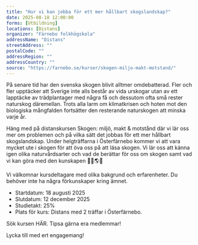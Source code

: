 ```yaml
---
title: "Hur vi kan jobba för ett mer hållbart skogslandskap?"
date: 2025-08-18 12:00:00
forms: [Utbildning]
locations: [Distans]
organizer: "Färnebo folkhögskola"
addressName: "Distans"
streetAddress: ""
postalCode: ""
addressRegion: ""
addressCountry: ""
source: "https://farnebo.se/kurser/skogen-miljo-makt-motstand/"
---
```

På senare tid har den svenska skogen blivit alltmer omdebatterad. Fler och fler upptäcker att Sverige inte alls består av vida urskogar utan av ett lapptäcke av trädplantager med några få och dessutom ofta små rester naturskog däremellan. Trots alla larm om klimatkrisen och hoten mot den biologiska mångfalden fortsätter den resterande naturskogen att minska varje år. 

Häng med på distanskursen Skogen: miljö, makt & motstånd där vi lär oss mer om problemen och på vilka sätt det jobbas för ett mer hållbart skogslandskap. Under helgträffarna i Österfärnebo kommer vi att vara mycket ute i skogen för att öva oss på att läsa skogen. Vi lär oss att känna igen olika naturvårdsarter och vad de berättar för oss om skogen samt vad vi kan göra med den kunskapen 💚🌱🌎✊

Vi välkomnar kursdeltagare med olika bakgrund och erfarenheter. Du behöver inte ha några förkunskaper kring ämnet. 

- Startdatum: 18 augusti 2025
- Slutdatum: 12 december 2025
- Studietakt: 25%
- Plats för kurs: Distans med 2 träffar i Österfärnebo.

Sök kursen HÄR. Tipsa gärna era medlemmar!

Lycka till med ert engagemang!